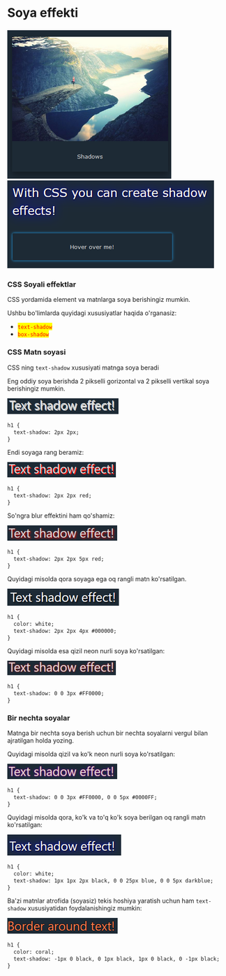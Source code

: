 # Soya effekti

### ![](<../../../.gitbook/assets/image (576).png>)         ![](<../../../.gitbook/assets/image (290).png>) <a href="#css-soya-effektlari" id="css-soya-effektlari"></a>

### CSS Soyali effektlar <a href="#css-soya-effektlari" id="css-soya-effektlari"></a>

CSS yordamida element va matnlarga soya berishingiz mumkin.

Ushbu bo'limlarda quyidagi xususiyatlar haqida o'rganasiz:

* <mark style="color:red;">`text-shadow`</mark>
* <mark style="color:red;">`box-shadow`</mark>

### CSS Matn soyasi <a href="#css-matn-soyasi" id="css-matn-soyasi"></a>

CSS ning `text-shadow` xususiyati matnga soya beradi

Eng oddiy soya berishda 2 pikselli gorizontal va 2 pikselli vertikal soya berishingiz mumkin.

![](<../../../.gitbook/assets/image (237).png>)

```
h1 {
  text-shadow: 2px 2px;
}
```

Endi soyaga rang beramiz:

![](<../../../.gitbook/assets/image (540).png>)

```
h1 {
  text-shadow: 2px 2px red;
}
```

So'ngra blur effektini ham qo'shamiz:

![](<../../../.gitbook/assets/image (612).png>)

```
h1 {
  text-shadow: 2px 2px 5px red;
}
```

Quyidagi misolda qora soyaga ega oq rangli matn ko'rsatilgan.

![](<../../../.gitbook/assets/image (265).png>)

```
h1 {
  color: white;
  text-shadow: 2px 2px 4px #000000;
}
```

Quyidagi misolda esa qizil neon nurli soya ko'rsatilgan:

![](<../../../.gitbook/assets/image (247).png>)

```
h1 {
  text-shadow: 0 0 3px #FF0000;
}
```

### Bir nechta soyalar <a href="#bir-nechta-soyalar" id="bir-nechta-soyalar"></a>

Matnga bir nechta soya berish uchun bir nechta soyalarni vergul bilan ajratilgan holda yozing.

Quyidagi misolda qizil va ko'k neon nurli soya ko'rsatilgan:

![](<../../../.gitbook/assets/image (227).png>)

```
h1 {
  text-shadow: 0 0 3px #FF0000, 0 0 5px #0000FF;
}
```

Quyidagi misolda qora, ko'k va to'q ko'k soya berilgan oq rangli matn ko'rsatilgan:

![](<../../../.gitbook/assets/image (642).png>)

```
h1 {
  color: white;
  text-shadow: 1px 1px 2px black, 0 0 25px blue, 0 0 5px darkblue;
}
```

Ba'zi matnlar atrofida (soyasiz) tekis hoshiya yaratish uchun ham  `text-shadow` xususiyatidan foydalanishingiz mumkin:

![](<../../../.gitbook/assets/image (653).png>)

```
h1 {
  color: coral;
  text-shadow: -1px 0 black, 0 1px black, 1px 0 black, 0 -1px black;
}
```
